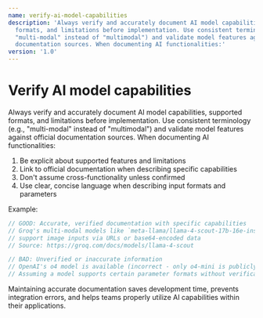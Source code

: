 ```yaml
---
name: verify-ai-model-capabilities
description: 'Always verify and accurately document AI model capabilities, supported
  formats, and limitations before implementation. Use consistent terminology (e.g.,
  "multi-modal" instead of "multimodal") and validate model features against official
  documentation sources. When documenting AI functionalities:'
version: '1.0'
---
```

# Verify AI model capabilities

Always verify and accurately document AI model capabilities, supported formats, and limitations before implementation. Use consistent terminology (e.g., "multi-modal" instead of "multimodal") and validate model features against official documentation sources. When documenting AI functionalities:

1. Be explicit about supported features and limitations
2. Link to official documentation when describing specific capabilities
3. Don't assume cross-functionality unless confirmed
4. Use clear, concise language when describing input formats and parameters

Example:
```typescript
// GOOD: Accurate, verified documentation with specific capabilities
// Groq's multi-modal models like `meta-llama/llama-4-scout-17b-16e-instruct` 
// support image inputs via URLs or base64-encoded data
// Source: https://groq.com/docs/models/llama-4-scout

// BAD: Unverified or inaccurate information
// OpenAI's o4 model is available (incorrect - only o4-mini is publicly available)
// Assuming a model supports certain parameter formats without verification
```

Maintaining accurate documentation saves development time, prevents integration errors, and helps teams properly utilize AI capabilities within their applications.
